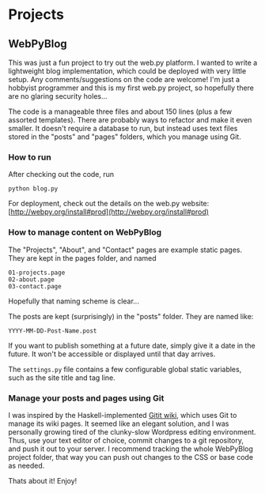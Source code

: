 # Projects

## WebPyBlog

This was just a fun project to try out the web.py platform. I wanted to write a lightweight blog implementation, which could be deployed with very little setup. Any comments/suggestions on the code are welcome!  I'm just a hobbyist programmer and this is my first web.py project, so hopefully there are no glaring security holes...

The code is a manageable three files and about 150 lines (plus a few assorted templates). There are probably ways to refactor and make it even smaller. It doesn't require a database to run, but instead uses text files stored in the "posts" and "pages" folders, which you manage using Git.

### How to run

After checking out the code, run

	python blog.py

For deployment, check out the details on the web.py website: [http://webpy.org/install#prod](http://webpy.org/install#prod)


### How to manage content on WebPyBlog

The "Projects", "About", and "Contact" pages are example static pages. They are kept in the pages folder, and named

	01-projects.page
	02-about.page
	03-contact.page

Hopefully that naming scheme is clear...

The posts are kept (surprisingly) in the "posts" folder. They are named like:

	YYYY-MM-DD-Post-Name.post

If you want to publish something at a future date, simply give it a date in the future. It won't be accessible or displayed until that day arrives.

The `settings.py` file contains a few configurable global static variables, such as the site title and tag line. 

### Manage your posts and pages using Git

I was inspired by the Haskell-implemented [Gitit wiki](http://gitit.net/), which uses Git to manage its wiki pages. It seemed like an elegant solution, and I was personally growing tired of the clunky-slow Wordpress editing environment. Thus, use your text editor of choice, commit changes to a git repository, and push it out to your server. I recommend tracking the whole WebPyBlog project folder, that way you can push out changes to the CSS or base code as needed.

Thats about it! Enjoy!
